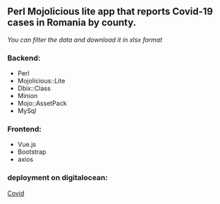 ## Perl Mojolicious lite app that reports  Covid-19 cases in Romania by county.
*You can filter the data and download it in xlsx format*
### Backend:
* Perl
* Mojolicious::Lite
* Dbix::Class
* Minion
* Mojo::AssetPack
* MySql

### Frontend:
* Vue.js
* Bootstrap
* axios

### deployment on digitalocean:
[Covid](http://trifdragos.eu/covid/chart/cj)
